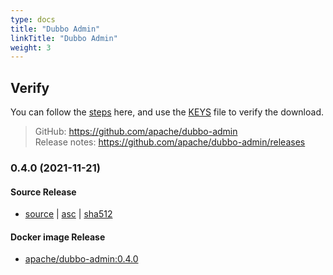 ```yaml
---
type: docs
title: "Dubbo Admin"
linkTitle: "Dubbo Admin"
weight: 3
---
```


## Verify

You can follow the [steps](https://www.apache.org/info/verification) here, and use the [KEYS](https://downloads.apache.org/dubbo/KEYS) file to verify the download.

> GitHub: https://github.com/apache/dubbo-admin \
> Release notes: https://github.com/apache/dubbo-admin/releases
>

### 0.4.0 (2021-11-21)

#### Source Release

* [source](https://www.apache.org/dyn/closer.lua/dubbo/dubbo-admin/0.4.0/apache-dubbo-admin-0.4.0-source-release.zip) |
  [asc](https://www.apache.org/dyn/closer.lua/dubbo/dubbo-admin/0.4.0/apache-dubbo-admin-0.4.0-source-release.zip.asc) |
  [sha512](https://www.apache.org/dyn/closer.lua/dubbo/dubbo-admin/0.4.0/apache-dubbo-admin-0.4.0-source-release.zip.sha512)

#### Docker image Release

* [apache/dubbo-admin:0.4.0](https://hub.docker.com/layers/dubbo-admin/apache/dubbo-admin/0.4.0/images/sha256-17e3a246848c7331a18542b73006fb7c0ec0fda767ee788fc164ad8fa52c0600?context=explore)
